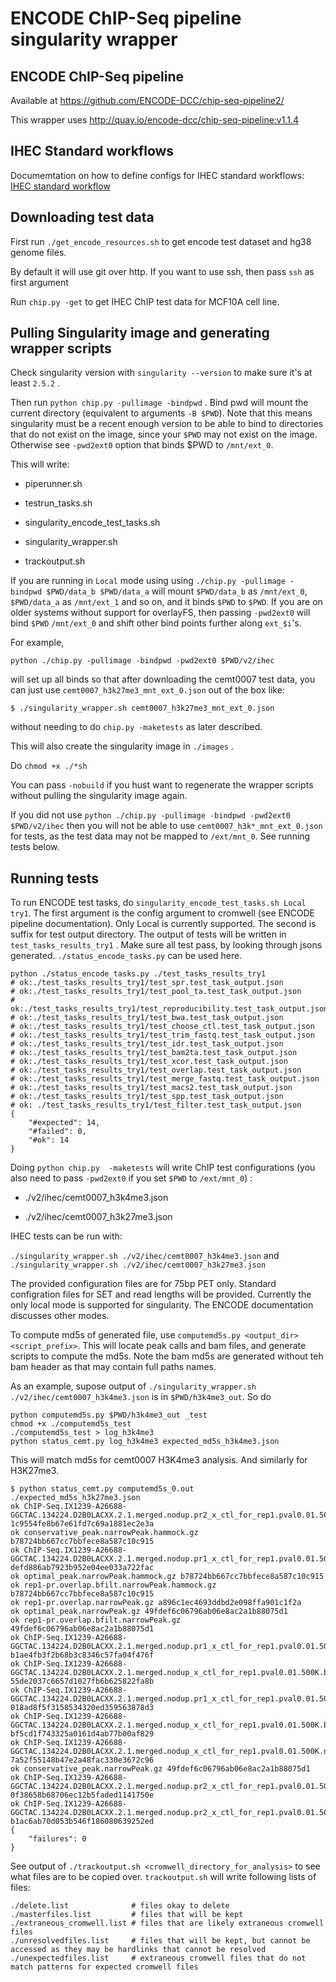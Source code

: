 # ENCODE ChIP-Seq pipeline singularity wrapper

## ENCODE ChIP-Seq pipeline

Available at https://github.com/ENCODE-DCC/chip-seq-pipeline2/

This wrapper uses http://quay.io/encode-dcc/chip-seq-pipeline:v1.1.4

## IHEC Standard workflows

Documemtation on how to define configs for IHEC standard workflows: [IHEC standard workflow](ihec_standard_workflow.md)

## Downloading test data

First run `./get_encode_resources.sh` to get encode test dataset and hg38 genome files. 

By default it will use git over http. If you want to use ssh, then pass `ssh` as first argument

Run `chip.py -get` to get IHEC ChIP test data for MCF10A cell line.

## Pulling Singularity image and generating wrapper scripts

Check singularity version with `singularity --version` to make sure it's at least `2.5.2` .

Then run `python chip.py -pullimage -bindpwd` . Bind pwd will mount the current directory (equivalent to arguments `-B $PWD`). Note that this means singularity must be a recent enough version to be able to bind to directories that do not exist on the image, since your `$PWD` may not exist on the image. Otherwise see `-pwd2ext0` option that binds $PWD to `/mnt/ext_0`. 

This will write:

* piperunner.sh

* testrun_tasks.sh

* singularity_encode_test_tasks.sh

* singularity_wrapper.sh

* trackoutput.sh

If you are running in `Local` mode using using `./chip.py -pullimage -bindpwd $PWD/data_b $PWD/data_a` will mount `$PWD/data_b` as `/mnt/ext_0`, `$PWD/data_a` as `/mnt/ext_1` and so on, and it binds `$PWD` to `$PWD`. If you are on older systems without support for overlayFS, then passing `-pwd2ext0` will bind `$PWD` `/mnt/ext_0` and shift other bind points further along `ext_$i`'s.

For example, 

    python ./chip.py -pullimage -bindpwd -pwd2ext0 $PWD/v2/ihec

will set up all binds so that after downloading the cemt0007 test data, you can just use `cemt0007_h3k27me3_mnt_ext_0.json` out of the box like:

    $ ./singularity_wrapper.sh cemt0007_h3k27me3_mnt_ext_0.json

without needing to do `chip.py -maketests` as later described.   

This will also create the singularity image in `./images` .

Do `chmod +x ./*sh`

You can pass `-nobuild` if you hust want to regenerate the wrapper scripts without pulling the singularity image again. 

If you did not use `python ./chip.py -pullimage -bindpwd -pwd2ext0 $PWD/v2/ihec` then you will not be able to use `cemt0007_h3k*_mnt_ext_0.json` for tests, as the test data may not be mapped to `/ext/mnt_0`. See running tests below. 

## Running tests

To run ENCODE test tasks, do `singularity_encode_test_tasks.sh Local try1`. The first argument is the config argument to cromwell (see ENCODE pipeline documentation). Only Local is currently supported. The second is suffix for test output directory. The output of tests will be written in `test_tasks_results_try1` . Make sure all test pass, by looking through jsons generated. `./status_encode_tasks.py` can be used here. 

    python ./status_encode_tasks.py ./test_tasks_results_try1
    # ok:./test_tasks_results_try1/test_spr.test_task_output.json
    # ok:./test_tasks_results_try1/test_pool_ta.test_task_output.json
    # ok:./test_tasks_results_try1/test_reproducibility.test_task_output.json
    # ok:./test_tasks_results_try1/test_bwa.test_task_output.json
    # ok:./test_tasks_results_try1/test_choose_ctl.test_task_output.json
    # ok:./test_tasks_results_try1/test_trim_fastq.test_task_output.json
    # ok:./test_tasks_results_try1/test_idr.test_task_output.json
    # ok:./test_tasks_results_try1/test_bam2ta.test_task_output.json
    # ok:./test_tasks_results_try1/test_xcor.test_task_output.json
    # ok:./test_tasks_results_try1/test_overlap.test_task_output.json
    # ok:./test_tasks_results_try1/test_merge_fastq.test_task_output.json
    # ok:./test_tasks_results_try1/test_macs2.test_task_output.json
    # ok:./test_tasks_results_try1/test_spp.test_task_output.json
    # ok: ./test_tasks_results_try1/test_filter.test_task_output.json
    {
        "#expected": 14, 
        "#failed": 0, 
        "#ok": 14
    }

Doing `python chip.py  -maketests` will write ChIP test configurations (you also need to pass `-pwd2ext0` if you set `$PWD` to `/ext/mnt_0`) :

* ./v2/ihec/cemt0007_h3k4me3.json

* ./v2/ihec/cemt0007_h3k27me3.json

IHEC tests can be run with:

`./singularity_wrapper.sh ./v2/ihec/cemt0007_h3k4me3.json` and `./singularity_wrapper.sh ./v2/ihec/cemt0007_h3k27me3.json` 

The provided configuration files are for 75bp PET only. Standard configration files for SET and read lengths will be provided. Currently the only local mode is supported for singularity. The ENCODE documentation discusses other modes. 

To compute md5s of generated file, use `computemd5s.py <output_dir> <script_prefix>`. This will locate peak calls and bam files, and generate scripts to compute the md5s. Note the bam md5s are generated without teh bam header as that may contain full paths names. 

As an example, supose output of `./singularity_wrapper.sh ./v2/ihec/cemt0007_h3k4me3.json` is in `$PWD/h3k4me3_out`. So do 

    python computemd5s.py $PWD/h3k4me3_out _test
	chmod +x ./computemd5s_test
	./computemd5s_test > log_h3k4me3
	python status_cemt.py log_h3k4me3 expected_md5s_h3k4me3.json 

This will match md5s for cemt0007 H3K4me3 analysis. And similarly for H3K27me3. 

    $ python status_cemt.py computemd5s_0.out ./expected_md5s_h3k27me3.json 
    ok ChIP-Seq.IX1239-A26688-GGCTAC.134224.D2B0LACXX.2.1.merged.nodup.pr2_x_ctl_for_rep1.pval0.01.500K.narrowPeak.gz 1c9554fe8b67e61fd7c69a1881ec2e3a
    ok conservative_peak.narrowPeak.hammock.gz b78724bb667cc7bbfece8a587c10c915
    ok ChIP-Seq.IX1239-A26688-GGCTAC.134224.D2B0LACXX.2.1.merged.nodup.pr1_x_ctl_for_rep1.pval0.01.500K.bfilt.narrowPeak.hammock.gz defd886ab7923b952e04ee033a722fac
    ok optimal_peak.narrowPeak.hammock.gz b78724bb667cc7bbfece8a587c10c915
    ok rep1-pr.overlap.bfilt.narrowPeak.hammock.gz b78724bb667cc7bbfece8a587c10c915
    ok rep1-pr.overlap.narrowPeak.gz a896c1ec4693ddbd2e098ffa901c1f2a
    ok optimal_peak.narrowPeak.gz 49fdef6c06796ab06e8ac2a1b88075d1
    ok rep1-pr.overlap.bfilt.narrowPeak.gz 49fdef6c06796ab06e8ac2a1b88075d1
    ok ChIP-Seq.IX1239-A26688-GGCTAC.134224.D2B0LACXX.2.1.merged.nodup.pr1_x_ctl_for_rep1.pval0.01.500K.narrowPeak.gz b1ae4fb3f2b68b3c8346c57fa04f476f
    ok ChIP-Seq.IX1239-A26688-GGCTAC.134224.D2B0LACXX.2.1.merged.nodup_x_ctl_for_rep1.pval0.01.500K.bfilt.narrowPeak.gz 55de2037c6657d1027fb6b625822fa8b
    ok ChIP-Seq.IX1239-A26688-GGCTAC.134224.D2B0LACXX.2.1.merged.nodup.pr1_x_ctl_for_rep1.pval0.01.500K.bfilt.narrowPeak.gz 018ad8f5f3158534320ed359563878d3
    ok ChIP-Seq.IX1239-A26688-GGCTAC.134224.D2B0LACXX.2.1.merged.nodup_x_ctl_for_rep1.pval0.01.500K.bfilt.narrowPeak.hammock.gz bf5cd1f743325a0161d4ab77b00af829
    ok ChIP-Seq.IX1239-A26688-GGCTAC.134224.D2B0LACXX.2.1.merged.nodup_x_ctl_for_rep1.pval0.01.500K.narrowPeak.gz 7a52f55148b47e2a48fac330e3672c96
    ok conservative_peak.narrowPeak.gz 49fdef6c06796ab06e8ac2a1b88075d1
    ok ChIP-Seq.IX1239-A26688-GGCTAC.134224.D2B0LACXX.2.1.merged.nodup.pr2_x_ctl_for_rep1.pval0.01.500K.bfilt.narrowPeak.gz 0f38658b68706ec12b5faded1141750e
    ok ChIP-Seq.IX1239-A26688-GGCTAC.134224.D2B0LACXX.2.1.merged.nodup.pr2_x_ctl_for_rep1.pval0.01.500K.bfilt.narrowPeak.hammock.gz b1ac6ab70d053b546f186080639252ed
    {
        "failures": 0
    }


See output of `./trackoutput.sh <cromwell_directory_for_analysis>` to see what files are to be copied over. `trackoutput.sh` will write following lists of files:

    ./delete.list              # files okay to delete
    ./masterfiles.list         # files that will be kept
    ./extraneous_cromwell.list # files that are likely extraneous cromwell files
    ./unresolvedfiles.list     # files that will be kept, but cannot be accessed as they may be hardlinks that cannot be resolved
    ./unexpectedfiles.list     # extraneous cromwell files that do not match patterns for expected cromwell files


